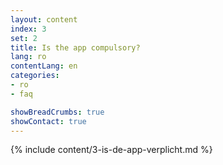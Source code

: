 ```yaml
---
layout: content
index: 3
set: 2
title: Is the app compulsory?
lang: ro
contentLang: en
categories:
- ro
- faq

showBreadCrumbs: true
showContact: true
---
```

{% include content/3-is-de-app-verplicht.md %}

